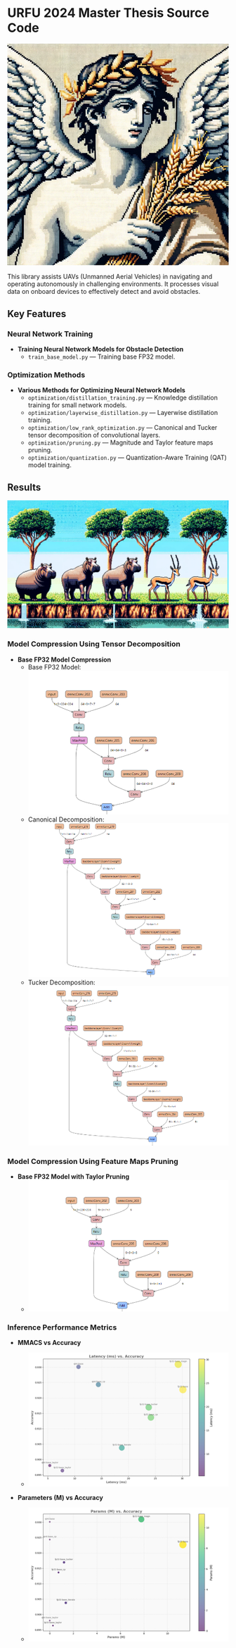 # URFU 2024 Master Thesis Source Code

![URFU Thesis Project Overview](imgs/title.png)

This library assists UAVs (Unmanned Aerial Vehicles) in navigating and operating autonomously in challenging environments. It processes visual data on onboard devices to effectively detect and avoid obstacles.

## Key Features

### Neural Network Training

- **Training Neural Network Models for Obstacle Detection**
  - `train_base_model.py` — Training base FP32 model.

### Optimization Methods

- **Various Methods for Optimizing Neural Network Models**
  - `optimization/distillation_training.py` — Knowledge distillation training for small network models.
  - `optimization/layerwise_distillation.py` — Layerwise distillation training.
  - `optimization/low_rank_optimization.py` — Canonical and Tucker tensor decomposition of convolutional layers.
  - `optimization/pruning.py` — Magnitude and Taylor feature maps pruning.
  - `optimization/quantization.py` — Quantization-Aware Training (QAT) model training.

## Results

![Title Picture](imgs/compression.png)

### Model Compression Using Tensor Decomposition

- **Base FP32 Model Compression**
  - Base FP32 Model: ![FP32 Model](imgs/layer-1-fp32.png)
  - Canonical Decomposition: ![CP Decomposition](imgs/layer-1-cp-fp32.png)
  - Tucker Decomposition: ![Tucker Decomposition](imgs/layer-1-tucker-fp32.png)

### Model Compression Using Feature Maps Pruning

- **Base FP32 Model with Taylor Pruning**
  - ![Taylor Pruning](imgs/layer-1-taylor-fp32.png)

### Inference Performance Metrics

- **MMACS vs Accuracy**
  - ![MMACS vs Accuracy Graph](reports/Latency_vs_Accuracy.png)

- **Parameters (M) vs Accuracy**
  - ![Params vs Accuracy Graph](reports/Params_vs_Accuracy.png)
